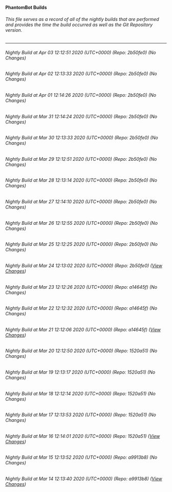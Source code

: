 **PhantomBot Builds**

###### This file serves as a record of all of the nightly builds that are performed and provides the time the build occurred as well as the Git Repository version.
-------------------------------------------------------------------------------------------------------------
###### Nightly Build at Apr 03 12:12:51 2020 (UTC+0000) (Repo: 2b50fe0) (No Changes)
###### Nightly Build at Apr 02 12:13:33 2020 (UTC+0000) (Repo: 2b50fe0) (No Changes)
###### Nightly Build at Apr 01 12:14:26 2020 (UTC+0000) (Repo: 2b50fe0) (No Changes)
###### Nightly Build at Mar 31 12:14:24 2020 (UTC+0000) (Repo: 2b50fe0) (No Changes)
###### Nightly Build at Mar 30 12:13:33 2020 (UTC+0000) (Repo: 2b50fe0) (No Changes)
###### Nightly Build at Mar 29 12:12:51 2020 (UTC+0000) (Repo: 2b50fe0) (No Changes)
###### Nightly Build at Mar 28 12:13:14 2020 (UTC+0000) (Repo: 2b50fe0) (No Changes)
###### Nightly Build at Mar 27 12:14:10 2020 (UTC+0000) (Repo: 2b50fe0) (No Changes)
###### Nightly Build at Mar 26 12:12:55 2020 (UTC+0000) (Repo: 2b50fe0) (No Changes)
###### Nightly Build at Mar 25 12:12:25 2020 (UTC+0000) (Repo: 2b50fe0) (No Changes)
###### Nightly Build at Mar 24 12:13:02 2020 (UTC+0000) (Repo: 2b50fe0) ([View Changes](https://github.com/PhantomBot/PhantomBot/compare/a14645f...2b50fe0))
###### Nightly Build at Mar 23 12:12:26 2020 (UTC+0000) (Repo: a14645f) (No Changes)
###### Nightly Build at Mar 22 12:12:32 2020 (UTC+0000) (Repo: a14645f) (No Changes)
###### Nightly Build at Mar 21 12:12:06 2020 (UTC+0000) (Repo: a14645f) ([View Changes](https://github.com/PhantomBot/PhantomBot/compare/1520a51...a14645f))
###### Nightly Build at Mar 20 12:12:50 2020 (UTC+0000) (Repo: 1520a51) (No Changes)
###### Nightly Build at Mar 19 12:13:17 2020 (UTC+0000) (Repo: 1520a51) (No Changes)
###### Nightly Build at Mar 18 12:12:14 2020 (UTC+0000) (Repo: 1520a51) (No Changes)
###### Nightly Build at Mar 17 12:13:53 2020 (UTC+0000) (Repo: 1520a51) (No Changes)
###### Nightly Build at Mar 16 12:14:01 2020 (UTC+0000) (Repo: 1520a51) ([View Changes](https://github.com/PhantomBot/PhantomBot/compare/a9913b8...1520a51))
###### Nightly Build at Mar 15 12:13:52 2020 (UTC+0000) (Repo: a9913b8) (No Changes)
###### Nightly Build at Mar 14 12:13:40 2020 (UTC+0000) (Repo: a9913b8) ([View Changes](https://github.com/PhantomBot/PhantomBot/compare/7df73cf...a9913b8))
